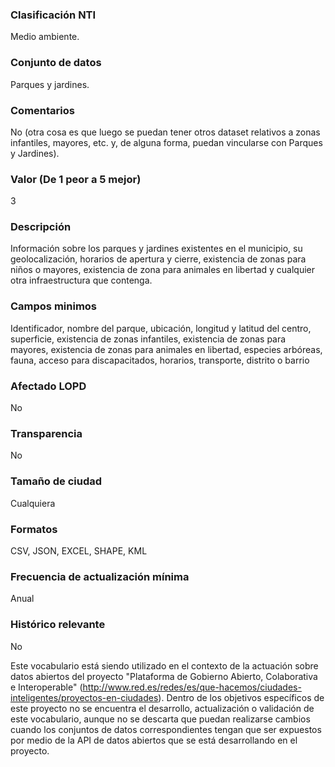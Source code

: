 ### Clasificación NTI
Medio ambiente.

### Conjunto de datos
Parques y jardines.

### Comentarios
No (otra cosa es que luego se puedan tener otros dataset relativos a zonas infantiles, mayores, etc. y, de alguna forma, puedan vincularse con Parques y Jardines).

### Valor (De 1 peor a 5 mejor)
3

### Descripción
Información sobre los parques y jardines existentes en el municipio, su geolocalización, horarios de apertura y cierre, existencia de zonas para niños o mayores, existencia de zona para animales en libertad y cualquier otra infraestructura que contenga.

### Campos minimos
Identificador, nombre del parque, ubicación, longitud y latitud del centro, superficie, existencia de zonas infantiles, existencia de zonas para mayores, existencia de zonas para animales en libertad, especies arbóreas, fauna, acceso para discapacitados, horarios, transporte, distrito o barrio

### Afectado LOPD
No

### Transparencia
No

### Tamaño de ciudad
Cualquiera

### Formatos
CSV, JSON, EXCEL, SHAPE, KML

### Frecuencia de actualización mínima
Anual

### Histórico relevante
No


Este vocabulario está siendo utilizado en el contexto de la actuación sobre datos abiertos del proyecto "Plataforma de Gobierno Abierto, Colaborativa e Interoperable" (http://www.red.es/redes/es/que-hacemos/ciudades-inteligentes/proyectos-en-ciudades). Dentro de los objetivos específicos de este proyecto no se encuentra el desarrollo, actualización o validación de este vocabulario, aunque no se descarta que puedan realizarse cambios cuando los conjuntos de datos correspondientes tengan que ser expuestos por medio de la API de datos abiertos que se está desarrollando en el proyecto.


